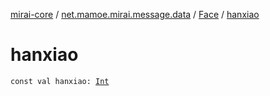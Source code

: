 [mirai-core](../../index.md) / [net.mamoe.mirai.message.data](../index.md) / [Face](index.md) / [hanxiao](./hanxiao.md)

# hanxiao

`const val hanxiao: `[`Int`](https://kotlinlang.org/api/latest/jvm/stdlib/kotlin/-int/index.html)